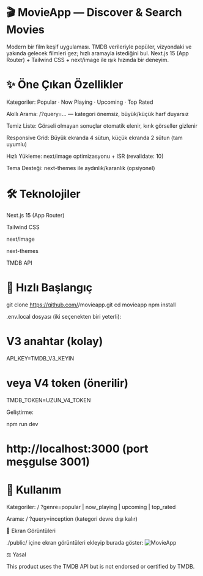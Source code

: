 # 🎬 MovieApp — Discover & Search Movies

Modern bir film keşif uygulaması. TMDB verileriyle popüler, vizyondaki ve yakında gelecek filmleri gez; hızlı aramayla istediğini bul. Next.js 15 (App Router) + Tailwind CSS + next/image ile ışık hızında bir deneyim.

# ✨ Öne Çıkan Özellikler

Kategoriler: Popular · Now Playing · Upcoming · Top Rated

Akıllı Arama: /?query=... — kategori önemsiz, büyük/küçük harf duyarsız

Temiz Liste: Görseli olmayan sonuçlar otomatik elenir, kırık görseller gizlenir

Responsive Grid: Büyük ekranda 4 sütun, küçük ekranda 2 sütun (tam uyumlu)

Hızlı Yükleme: next/image optimizasyonu + ISR (revalidate: 10)

Tema Desteği: next-themes ile aydınlık/karanlık (opsiyonel)

# 🛠 Teknolojiler

Next.js 15 (App Router)

Tailwind CSS

next/image

next-themes

TMDB API

# 🚀 Hızlı Başlangıç

git clone https://github.com/<kullanici-adin>/movieapp.git
cd movieapp
npm install

.env.local dosyası (iki seçenekten biri yeterli):

# V3 anahtar (kolay)

API_KEY=TMDB_V3_KEYIN

# veya V4 token (önerilir)

TMDB_TOKEN=UZUN_V4_TOKEN

Geliştirme:

npm run dev

# http://localhost:3000 (port meşgulse 3001)

# 🧭 Kullanım

Kategoriler: / ?genre=popular | now_playing | upcoming | top_rated

Arama: / ?query=inception (kategori devre dışı kalır)

📸 Ekran Görüntüleri

./public/ içine ekran görüntüleri ekleyip burada göster:
![MovieApp](./public/screenshot-1.png)

⚖️ Yasal

This product uses the TMDB API but is not endorsed or certified by TMDB.
